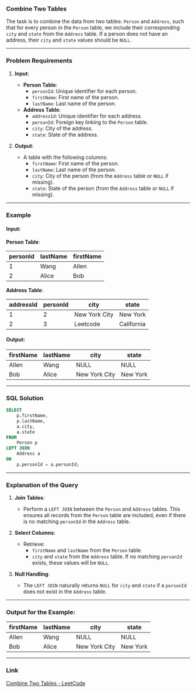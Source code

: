 ### Combine Two Tables

The task is to combine the data from two tables: `Person` and `Address`, such that for every person in the `Person` table, we include their corresponding `city` and `state` from the `Address` table. If a person does not have an address, their `city` and `state` values should be `NULL`.

---

### Problem Requirements

1. **Input**:
   - **Person Table**:
     - `personId`: Unique identifier for each person.
     - `firstName`: First name of the person.
     - `lastName`: Last name of the person.
   - **Address Table**:
     - `addressId`: Unique identifier for each address.
     - `personId`: Foreign key linking to the `Person` table.
     - `city`: City of the address.
     - `state`: State of the address.

2. **Output**:
   - A table with the following columns:
     - `firstName`: First name of the person.
     - `lastName`: Last name of the person.
     - `city`: City of the person (from the `Address` table or `NULL` if missing).
     - `state`: State of the person (from the `Address` table or `NULL` if missing).

---

### Example

#### Input:

**Person Table**:

| personId | lastName | firstName |
|----------|----------|-----------|
| 1        | Wang     | Allen     |
| 2        | Alice    | Bob       |

**Address Table**:

| addressId | personId | city          | state      |
|-----------|----------|---------------|------------|
| 1         | 2        | New York City | New York   |
| 2         | 3        | Leetcode      | California |

#### Output:

| firstName | lastName | city          | state    |
|-----------|----------|---------------|----------|
| Allen     | Wang     | NULL          | NULL     |
| Bob       | Alice    | New York City | New York |

---

### SQL Solution

```sql
SELECT 
    p.firstName,
    p.lastName,
    a.city,
    a.state
FROM 
    Person p
LEFT JOIN 
    Address a
ON 
    p.personId = a.personId;
```

---

### Explanation of the Query

1. **Join Tables**:
   - Perform a `LEFT JOIN` between the `Person` and `Address` tables. This ensures all records from the `Person` table are included, even if there is no matching `personId` in the `Address` table.

2. **Select Columns**:
   - Retrieve:
     - `firstName` and `lastName` from the `Person` table.
     - `city` and `state` from the `Address` table. If no matching `personId` exists, these values will be `NULL`.

3. **Null Handling**:
   - The `LEFT JOIN` naturally returns `NULL` for `city` and `state` if a `personId` does not exist in the `Address` table.

---

### Output for the Example:

| firstName | lastName | city          | state    |
|-----------|----------|---------------|----------|
| Allen     | Wang     | NULL          | NULL     |
| Bob       | Alice    | New York City | New York |

---

### Link

[Combine Two Tables - LeetCode](https://leetcode.com/problems/combine-two-tables/)
